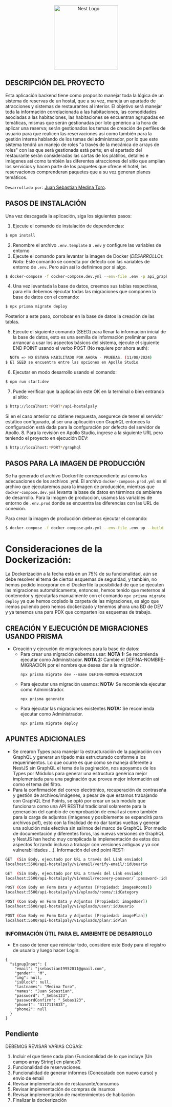 <p align="center">
  <a href="http://nestjs.com/" target="blank"><img src="https://nestjs.com/img/logo-small.svg" width="200" alt="Nest Logo" /></a>
</p>

## DESCRIPCIÓN DEL PROYECTO ##
Esta aplicación backend tiene como proposito manejar toda la lógica de un sistema de reservas de un hostal, que a su vez, maneja un apartado de atracciones y sistemas de restaurantes al interior. El objetivo será manejar toda la información correlacionada a las habitaciones, las comodidades asociadas a las habitaciones, las habitaciones se encuentran agrupadas en temáticas, mismas que serán gestionadas por lote genérico a la hora de aplicar una reserva; serán gestionados los temas de creación de perfiles de usuario para que realicen las reservaciones así como también para la gestión interna hablando de los temas del administrador, por lo que este sistema tendrá un manejo de roles "a través de la mecánica de arrays de roles" con las que será gestionada está parte; en el apartado del restaurante serán consideradas las cartas de los platillos, detalles e imágenes así como también las diferentes atracciones del sitio que amplian los servicios y hacen parte de los paquetes que ofrece el hotel, las reservaciones comprenderan paquetes que a su vez generan planes temáticos.

``Desarrollado por``: [Juan Sebastian Medina Toro](https://www.linkedin.com/in/juan-sebastian-medina-toro-887491249/).

## PASOS DE INSTALACIÓN ##
Una vez descagada la aplicación, siga los siguientes pasos:
1. Ejecute el comando de instalación de dependencias:
```bash
$ npm install
```
2. Renombre el archivo ``.env.template`` a ``.env`` y configure las variables de entorno
3. Ejecute el comando para levantar la imagen de Docker (*DESARROLLO*):
*Nota*: Este comando se conecta por defecto con las variables de entorno de `.env`. Pero aún así lo definimos por si algo.
```bash
$ docker-compose -f docker-compose.dev.yml --env-file .env -p api_graphql_hostalpaly up -d
```
4. Una vez levantada la base de datos, creemos sus tablas respectivas, para ello debemos ejecutar todas las migraciones que componen la base de datos con el comando:
```bash
$ npx prisma migrate deploy
```
Posterior a este paso, corroboar en la base de datos la creación de las tablas.

5. Ejecute el siguiente comando (SEED) para llenar la información inicial de la base de datos, esto es una semilla de información preliminar para arrancar a usar los aspectos básicos del sistema, ejecute el siguiente END POINT usando el verbo POST (No requiere por ahora auth):
```bash
  NOTA => NO ESTARÁ HABILITADO POR AHORA - PRUEBAS. (11/08/2024)
$ El SEED se encuentra entre las opciones en Apollo Studio
```
6. Ejecutar en modo desarrollo usando el comando:
```bash
$ npm run start:dev
```
7. Puede verificar que la aplicación este OK en la terminal o bien entrando al sitio:
```bash
$ http://localhost:*PORT*/api-hostalpaly
```
Si en el caso anterior no obtiene respuesta, asegurece de tener el servidor estático configurado, al ser una aplicación con GraphQL entonces la configuración está dada para la confguración por defecto del servidor de Apollo.
8. Para la revisión en Apollo Studio, ingrese a la siguiente URL pero teniendo el proyecto en ejecución DEV:
```bash
$ http://localhost:*PORT*/graphql
```

## PASOS PARA LA IMAGEN DE PRODUCCIÓN ##
Se ha generado el archivo Dockerfile correspondiente así como las adecuaciones de los archivos .yml.
El archivo ``docker-compose.prod.yml`` es el archivo que ejecutaremos para la imagen de producción,
mientras que ``docker-compose.dev.yml`` levanta la base de datos en términos de ambiente de desarrollo.
Para la imagen de producción, usamos las variables de entorno de `.env.prod` donde se encuentra las
diferencias con las URL de conexión.

Para crear la imagen de producción debemos ejecutar el comando:
```bash
$ docker-compose -f docker-compose.pdx.yml --env-file .env up --build
```

# Consideraciones de la Dockerización:
La Dockerización a la fecha está en un 75% de su funcionalidad, aún se debe resolver el tema de ciertos esquemas de seguridad,
y también, no hemos podido incorporar en el Dockerfile la posibilidad de que se ejecuten las migraciones automáticamente, entonces,
hemos tenido que meternos al contenedor y ejecutarlas manualmente con el comando `npx prisma migrate deploy` ya que hemos copiado
la carpeta de las migraciones, es algo que iremos puliendo pero hemos dockerizado y tenemos ahora una BD de DEV y ya tenemos una
para PDX que comparten los esquemas de trabajo.


## CREACIÓN Y EJECUCIÓN DE MIGRACIONES USANDO PRISMA ##
- Creación y ejecución de migraciones para la base de datos:
  - Para crear una migración debemos usar:
    **NOTA 1:** Se recomienda ejecutar como Administrador.
    **NOTA 2:** Cambie el DEFINA-NOMBRE-MIGRACION por el nombre que desea dar a la migración.
    ```
    npx prisma migrate dev --name DEFINA-NOMBRE-MIGRACION
    ```
  - Para ejecutar una migración usamos:
    **NOTA:** Se recomienda ejecutar como Administrador.
    ```
    npx prisma generate
    ```
  - Para ejecutar las migraciones existentes
    **NOTA:** Se recomienda ejecutar como Administrador.
    ```
    npx prisma migrate deploy
    ```

## APUNTES ADICIONALES ##
- Se crearon Types para manejar la estructuración de la paginación con GraphQL y generar un tipado más estructurado conforme a los requerimientos. Lo que ocurre es que como se maneja diferente a NestJS sin GraphQL el tema de la paginación, nos apoyamos de los Types por Módulos para generar una estructura genérica mejor implementada para una paginación que provea mejor información así como el tema del filtro.
- Para la confirmación del correo electrónico, recuperación de contraseña y gestión de archivos/imágenes, a pesar de que estamos trabajando con GraphQL End Points, se optó por crear un sub modulo que funcionara como una API RESTful tradicional solamente para la generación del cambio de comprobación de email así como también para la carga de adjuntos (imágenes y posiblemente se expandirá para archivos pdf), esto con la finalidad de no dar tantas vueltas y generar una solución más efectiva sin salirnos del marco de GraphQL (Por medio de documentación y diferentes foros, las nuevas versiones de GraphQL y NestJS han hecho muy complicada la implementación de estos dos aspectos forzando incluso a trabajar con versiones antiguas y ya con vulnerabilidades ...). Información del end point REST:

```bash
GET  (Sin Body, ejecutado por URL a través del Link enviado)
localhost:5500/api-hostalpaly/v1/email/verify-email/:idUsuario
```

```bash
GET  (Sin Body, ejecutado por URL a través del Link enviado)
localhost:5500/api-hostalpaly/v1/email/recovery-passwor/`:password-:idUsuario`
```

```bash
POST (Con Body en Form Data y Adjuntos [Propiedad: imagesRooms])
localhost:5500/api-hostalpaly/v1/uploads/rooms/:idCategory
```

```bash
POST (Con Body en Form Data y Adjuntos [Propiedad: imageUser]) 
localhost:5500/api-hostalpaly/v1/uploads/user/:idUsuario
```

```bash
POST (Con Body en Form Data y Adjuntos [Propiedad: imagePlan])
localhost:5500/api-hostalpaly/v1/uploads/plan/:idPlan
```

### INFORMACIÓN ÚTIL PARA EL AMBIENTE DE DESARROLLO ###
- En caso de tener que reiniciar todo, considere este Body para el registro de usuario y luego hacer Login:
```
{
  "signupInput": {
    "email": "jsebastian19952011@gmail.com",
    "gender": "M",
    "img": null,
    "isBlock": null,
    "lastnames": "Medina Toro",
    "names": "Juan Sebastian",
    "password": "_Sebas123",
    "passwordConfirm": "_Sebas123",
    "phone1": "3117115833",
    "phone2": null
  }
}
```

## Pendiente ##
DEBEMOS REVISAR VARIAS COSAS:

1. Incluir el que tiene cada plan (Funcionalidad de lo que incluye [Un campo array String] en planes?)
1. Funcionalidad de reservaciones.
2. Funcionalidad de generar informes (Conecatado con nuevo curso) y envío de email
3. Revisar implementación de restaurante/consumos
4. Revisar implementación de compras de insumos
5. Revisar implementación de mantenimientos de habitación
6. Finalizar la dockerización